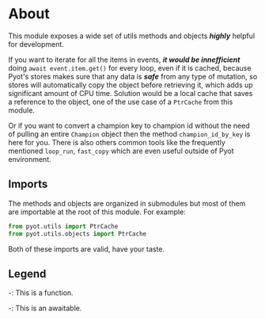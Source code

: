 # About

This module exposes a wide set of utils methods and objects **_highly_** helpful for development.

If you want to iterate for all the items in events, **_it would be innefficient_** doing `await event.item.get()` for every loop, even if it is cached, because Pyot's stores makes sure that any data is **_safe_** from any type of mutation, so stores will automatically copy the object before retrieving it, which adds up significant amount of CPU time. Solution would be a local cache that saves a reference to the object, one of the use case of a `PtrCache` from this module.

Or if you want to convert a champion key to champion id without the need of pulling an entire `Champion` object then the method `champion_id_by_key` is here for you. There is also others common tools like the frequently mentioned `loop_run`, `fast_copy` which are even useful outside of Pyot environment.

## Imports

The methods and objects are organized in submodules but most of them are importable at the root of this module. For example:
```python
from pyot.utils import PtrCache
from pyot.utils.objects import PtrCache
```
Both of these imports are valid, have your taste.

## Legend

-<Badge text="function" type="error" vertical="middle"/>: This is a function.

-<Badge text="awaitable" type="error" vertical="middle"/>: This is an awaitable.
